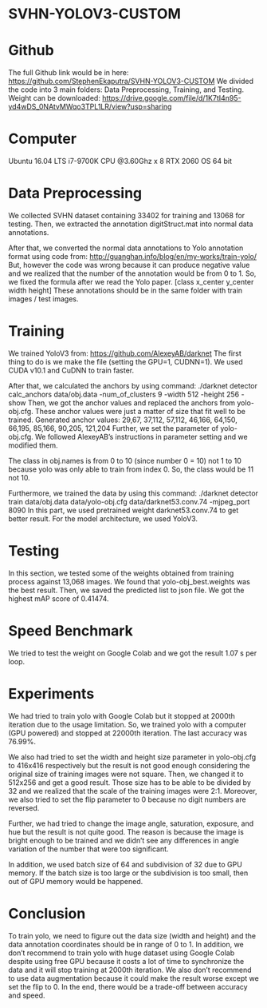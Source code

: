 # SVHN-YOLOV3-CUSTOM

# Github
The full Github link would be in here: https://github.com/StephenEkaputra/SVHN-YOLOV3-CUSTOM
We divided the code into 3 main folders: Data Preprocessing, Training, and Testing.
Weight can be downloaded: https://drive.google.com/file/d/1K7tI4n95-yd4wDS_0NAtvMWqo3TPL1LR/view?usp=sharing

# Computer
Ubuntu 16.04 LTS
i7-9700K CPU @3.60Ghz x 8
RTX 2060
OS 64 bit

# Data Preprocessing
We collected SVHN dataset containing 33402 for training and 13068 for testing. Then, we extracted the annotation digitStruct.mat into normal data annotations.

After that, we converted the normal data annotations to Yolo annotation format using code from: http://guanghan.info/blog/en/my-works/train-yolo/
But, however the code was wrong because it can produce negative value and we realized that the number of the annotation would be from 0 to 1. So, we fixed the formula after we read the Yolo paper. 
[class x_center y_center width height]
These annotations should be in the same folder with train images / test images.

# Training
We trained YoloV3 from: https://github.com/AlexeyAB/darknet
The first thing to do is we make the file (setting the GPU=1, CUDNN=1). We used CUDA v10.1 and CuDNN to train faster.

After that, we calculated the anchors by using command: 
./darknet detector calc_anchors data/obj.data -num_of_clusters 9 -width 512 -height 256 -show
Then, we got the anchor values and replaced the anchors from yolo-obj.cfg. These anchor values were just a matter of size that fit well to be trained.
Generated anchor values:
29,67, 37,112, 57,112, 46,166, 64,150, 66,195, 85,166, 90,205, 121,204
Further, we set the parameter of yolo-obj.cfg. We followed AlexeyAB’s instructions in parameter setting and we modified them.
 
The class in obj.names is from 0 to 10 (since number 0 = 10) not 1 to 10 because yolo was only able to train from index 0. So, the class would be 11 not 10.

Furthermore, we trained the data by using this command:
./darknet detector train data/obj.data data/yolo-obj.cfg data/darknet53.conv.74 -mjpeg_port 8090
In this part, we used pretrained weight darknet53.conv.74 to get better result. For the model architecture, we used YoloV3.

# Testing
In this section, we tested some of the weights obtained from training process against 13,068 images. We found that yolo-obj_best.weights was the best result. Then, we saved the predicted list to json file. We got the highest mAP score of 0.41474.
 
# Speed Benchmark
We tried to test the weight on Google Colab and we got the result 1.07 s per loop.
 
# Experiments
We had tried to train yolo with Google Colab but it stopped at 2000th iteration due to the usage limitation. So, we trained yolo with a computer (GPU powered) and stopped at 22000th iteration. The last accuracy was 76.99%.
 
We also had tried to set the width and height size parameter in yolo-obj.cfg to 416x416 respectively but the result is not good enough considering the original size of training images were not square. Then, we changed it to 512x256 and get a good result. Those size has to be able to be divided by 32 and we realized that the scale of the training images were 2:1. Moreover, we also tried to set the flip parameter to 0 because no digit numbers are reversed.

Further, we had tried to change the image angle, saturation, exposure, and hue but the result is not quite good. The reason is because the image is bright enough to be trained and we didn’t see any differences in angle variation of the number that were too significant. 

In addition, we used batch size of 64 and subdivision of 32 due to GPU memory. If the batch size is too large or the subdivision is too small, then out of GPU memory would be happened.

# Conclusion
To train yolo, we need to figure out the data size (width and height) and the data annotation coordinates should be in range of 0 to 1. In addition, we don’t recommend to train yolo with huge dataset using Google Colab despite using free GPU because it costs a lot of time to synchronize the data and it will stop training at 2000th iteration. We also don’t recommend to use data augmentation because it could make the result worse except we set the flip to 0. In the end, there would be a trade-off between accuracy and speed.
